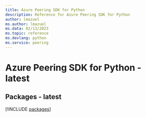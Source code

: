 ```yaml
---
title: Azure Peering SDK for Python
description: Reference for Azure Peering SDK for Python
author: lmazuel
ms.author: lmazuel
ms.data: 02/13/2023
ms.topic: reference
ms.devlang: python
ms.service: peering
---
```

# Azure Peering SDK for Python - latest
## Packages - latest
[!INCLUDE [packages](peering-index.md)]